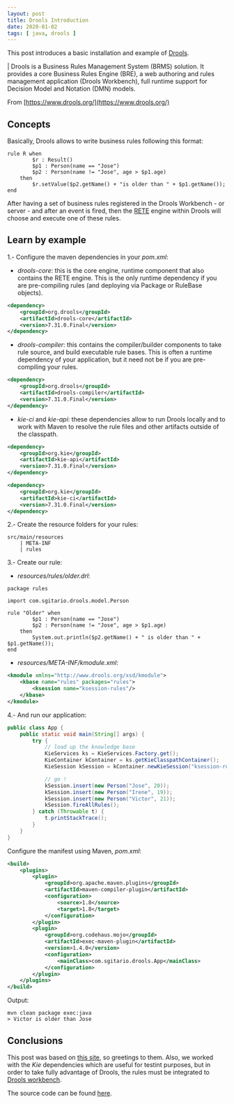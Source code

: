 ```yaml
---
layout: post
title: Drools Introduction
date: 2020-01-02
tags: [ java, drools ]
---
```


This post introduces a basic installation and example of [Drools](https://docs.jboss.org/drools/release/6.5.0.Final/drools-docs/html_single/). 

| Drools is a Business Rules Management System (BRMS) solution. It provides a core Business Rules Engine (BRE), a web authoring and rules management application (Drools Workbench), full runtime support for Decision Model and Notation (DMN) models. 

From [https://www.drools.org/](https://www.drools.org/)

## Concepts

Basically, Drools allows to write business rules following this format:

```drools
rule R when
        $r : Result()
        $p1 : Person(name == "Jose")
        $p2 : Person(name != "Jose", age > $p1.age)
    then
        $r.setValue($p2.getName() + "is older than " + $p1.getName());
end
```

After having a set of business rules registered in the Drools Workbench - or server - and after an event is fired, then the [RETE](https://en.wikipedia.org/wiki/Rete_algorithm) engine within Drools will choose and execute one of these rules.

## Learn by example

1.- Configure the maven dependencies in your *pom.xml*:

- *drools-core*: this is the core engine, runtime component that also contains the RETE engine. This is the only runtime dependency if you are pre-compiling rules (and deploying via Package or RuleBase objects).

```xml
<dependency>
    <groupId>org.drools</groupId>
    <artifactId>drools-core</artifactId>
    <version>7.31.0.Final</version>
</dependency>
```

- *drools-compiler*: this contains the compiler/builder components to take rule source, and build executable rule bases. This is often a runtime dependency of your application, but it need not be if you are pre-compiling your rules. 

```xml
<dependency>
    <groupId>org.drools</groupId>
    <artifactId>drools-compiler</artifactId>
    <version>7.31.0.Final</version>
</dependency>
```

- *kie-ci* and *kie-api*: these dependencies allow to run Drools locally and to work with Maven to resolve the rule files and other artifacts outside of the classpath.

```xml
<dependency>
    <groupId>org.kie</groupId>
    <artifactId>kie-api</artifactId>
    <version>7.31.0.Final</version>
</dependency>

<dependency>
    <groupId>org.kie</groupId>
    <artifactId>kie-ci</artifactId>
    <version>7.31.0.Final</version>
</dependency>
```


2.- Create the resource folders for your rules:

```plain
src/main/resources
    | META-INF
    | rules
```

3.- Create our rule:

- *resources/rules/older.drl*:
```drools
package rules

import com.sgitario.drools.model.Person

rule "Older" when
        $p1 : Person(name == "Jose")
        $p2 : Person(name != "Jose", age > $p1.age)
    then
        System.out.println($p2.getName() + " is older than " + $p1.getName());
end
```

- *resources/META-INF/kmodule.xml*:

```xml
<kmodule xmlns="http://www.drools.org/xsd/kmodule">
    <kbase name="rules" packages="rules">
        <ksession name="ksession-rules"/>
    </kbase>
</kmodule>
```

4.- And run our application:

```java
public class App {
    public static void main(String[] args) {
        try {
            // load up the knowledge base
            KieServices ks = KieServices.Factory.get();
            KieContainer kContainer = ks.getKieClasspathContainer();
            KieSession kSession = kContainer.newKieSession("ksession-rules");

            // go !
            kSession.insert(new Person("Jose", 20));
            kSession.insert(new Person("Irene", 19));
            kSession.insert(new Person("Victor", 21));
            kSession.fireAllRules();
        } catch (Throwable t) {
            t.printStackTrace();
        }
    }
}
```

Configure the manifest using Maven, *pom.xml*:

```xml
<build>
    <plugins>
        <plugin>
            <groupId>org.apache.maven.plugins</groupId>
            <artifactId>maven-compiler-plugin</artifactId>
            <configuration>
                <source>1.8</source>
                <target>1.8</target>
            </configuration>
        </plugin>
        <plugin>
            <groupId>org.codehaus.mojo</groupId>
            <artifactId>exec-maven-plugin</artifactId>
            <version>1.4.0</version>
            <configuration>
                <mainClass>com.sgitario.drools.App</mainClass>
            </configuration>
        </plugin>
    </plugins>
</build>
```

Output:

```
mvn clean package exec:java
> Victor is older than Jose
```

## Conclusions

This post was based on [this site](http://www.mastertheboss.com/jboss-jbpm/drools/drools-and-maven-example-project), so greetings to them. Also, we worked with the *Kie* dependencies which are useful for testint purposes, but in order to take fully advantage of Drools, the rules must be integrated to [Drools workbench](https://docs.jboss.org/drools/release/6.2.0.CR3/drools-docs/html/wb.Workbench.html).

The source code can be found [here](https://github.com/Sgitario/drools_tutorial).